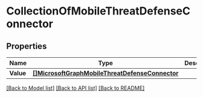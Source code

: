 # CollectionOfMobileThreatDefenseConnector

## Properties

Name | Type | Description | Notes
------------ | ------------- | ------------- | -------------
**Value** | [**[]MicrosoftGraphMobileThreatDefenseConnector**](microsoft.graph.mobileThreatDefenseConnector.md) |  | [optional] 

[[Back to Model list]](../README.md#documentation-for-models) [[Back to API list]](../README.md#documentation-for-api-endpoints) [[Back to README]](../README.md)


